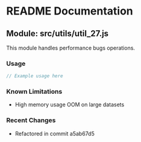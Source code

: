 # README Documentation

## Module: src/utils/util_27.js

This module handles performance bugs operations.

### Usage

```javascript
// Example usage here
```

### Known Limitations

- High memory usage OOM on large datasets

### Recent Changes

- Refactored in commit a5ab67d5
